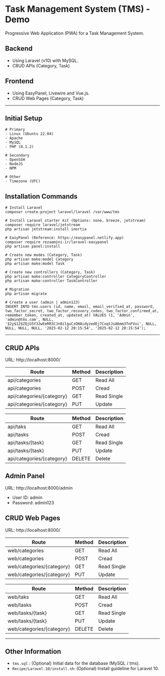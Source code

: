 # Task Management System (TMS) - Demo

Progressive Web Application (PWA) for a Task Management System.

## Backend

- Using Laravel (v10) with MySQL.
- CRUD APIs (Category, Task)

## Frontend

- Using EasyPanel, Livewire and Vue.js.
- CRUD Web Pages (Category, Task)

---

## Initial Setup

```
# Primary
- Linux (Ubuntu 22.04)
- Apache
- MySQL
- PHP (8.1.2)

# Secondary
- OpenSSH
- NodeJS
- NPM

# Other
- Timezone (UTC)
```

## Installation Commands
```
# Install Laravel
composer create-project laravel/laravel /var/www/tms

# Install Laravel starter kit (Options: none, breeze, jetstream)
composer require laravel/jetstream
php artisan jetstream:install inertia

# EasyPanel (Reference: https://easypanel.netlify.app)
composer require rezaamini-ir/laravel-easypanel
php artisan panel:install

# Create new modes (Category, Task)
php artisan make:model Category
php artisan make:model Task

# Create new controllers (Category, Task)
php artisan make:controller CategoryController
php artisan make:controller TaskController

# Migration
php artisan migrate

# Create a user (admin | admin123)
INSERT INTO tms.users (id, name, email, email_verified_at, password, two_factor_secret, two_factor_recovery_codes, two_factor_confirmed_at, remember_token, created_at, updated_at) VALUES (1, 'Admin', 'admin@tms.com', NULL, '$2y$12$ZQjG5Y32wEeRR3CJn0ilguCzOHAidyzedEj7CxqtJsA6mm3TnFVui', NULL, NULL, NULL, NULL, '2025-02-12 20:15:54', '2025-02-12 20:15:54');
```

---

## CRUD APIs

URL: http://localhost:8000/

| Route          | Method      | Description |
| ----------- | ----------- | ----------- |
| api/categories | GET | Read All |
| api/categories | POST | Cread |
| api/categories/{category} | GET | Read Single |
| api/categories/{category} | PUT | Update |

| Route          | Method      | Description |
| ----------- | ----------- | ----------- |
| api/taks | GET | Read All |
| api/tasks | POST | Cread |
| api/tasks/{task} | GET | Read Single |
| api/tasks/{task} | PUT | Update |
| api/categories/{category} | DELETE | Delete |

## Admin Panel

URL: http://localhost:8000/admin

- User ID: admin
- Password: admin123

## CRUD Web Pages

URL: http://localhost:8000/

| Route          | Method      | Description |
| ----------- | ----------- | ----------- |
| web/categories | GET | Read All |
| web/categories | POST | Cread |
| web/categories/{category} | GET | Read Single |
| web/categories/{category} | PUT | Update |

| Route          | Method      | Description |
| ----------- | ----------- | ----------- |
| web/taks | GET | Read All |
| web/tasks | POST | Cread |
| web/tasks/{task} | GET | Read Single |
| web/tasks/{task} | PUT | Update |
| web/categories/{category} | DELETE | Delete |

---

## Other Information

- `tms.sql` : (Optional) Initial data for the database (MySQL / tms).
- `Recipe/Laravel.10/install.sh`: (Optional) Install guideline for Laravel 10.
